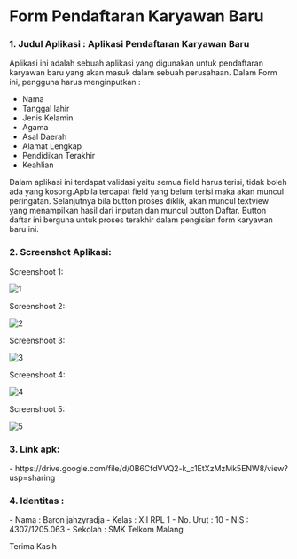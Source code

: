 # Form Pendaftaran Karyawan Baru

<h3>1. Judul Aplikasi : Aplikasi Pendaftaran Karyawan Baru </h3>

Aplikasi ini adalah sebuah aplikasi yang digunakan untuk pendaftaran karyawan baru yang akan masuk dalam sebuah perusahaan. Dalam Form ini, pengguna harus menginputkan :

- Nama
- Tanggal lahir
- Jenis Kelamin
- Agama
- Asal Daerah
- Alamat Lengkap
- Pendidikan Terakhir
- Keahlian
 
Dalam aplikasi ini terdapat validasi yaitu semua field harus terisi, tidak boleh ada yang kosong.Apbila terdapat field yang belum terisi maka akan muncul peringatan. Selanjutnya bila button proses diklik, akan muncul textview yang menampilkan hasil dari inputan dan muncul button Daftar. Button daftar ini berguna untuk proses terakhir dalam pengisian form karyawan baru ini.

<h3>2. Screenshot Aplikasi:</h3>

Screenshoot 1:

![1](https://github.com/radjabaron/Tugas1Android/blob/master/photo_2016-09-13_17-24-03.jpg)

Screenshoot 2:

![2](https://github.com/radjabaron/Tugas1Android/blob/master/photo_2016-09-13_17-24-00.jpg)

Screenshoot 3:

![3](https://github.com/radjabaron/Tugas1Android/blob/master/photo_2016-09-13_17-24-05.jpg)

Screenshoot 4:

![4](https://github.com/radjabaron/Tugas1Android/blob/master/photo_2016-09-13_17-24-08.jpg)

Screenshoot 5:

![5](https://github.com/radjabaron/Tugas1Android/blob/master/photo_2016-09-13_17-24-07.jpg)

<h3>3. Link apk:</h3>
- https://drive.google.com/file/d/0B6CfdVVQ2-k_c1EtXzMzMk5ENW8/view?usp=sharing

<h3>4. Identitas : </h3> 
- Nama     : Baron jahzyradja 
- Kelas    : XII RPL 1
- No. Urut : 10
- NIS      : 4307/1205.063
- Sekolah  : SMK Telkom Malang

Terima Kasih
